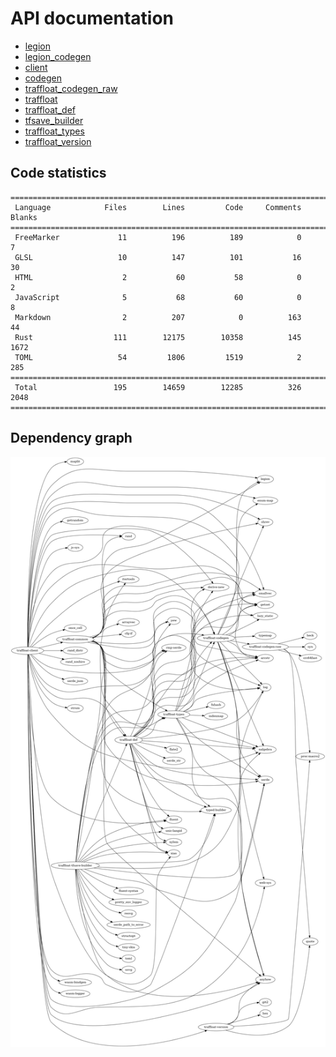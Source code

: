 # API documentation
- [legion](./legion)
- [legion_codegen](./legion_codegen)
- [client](./client)
- [codegen](./codegen)
- [traffloat_codegen_raw](./traffloat_codegen_raw)
- [traffloat](./traffloat)
- [traffloat_def](./traffloat_def)
- [tfsave_builder](./tfsave_builder)
- [traffloat_types](./traffloat_types)
- [traffloat_version](./traffloat_version)

## Code statistics
```
===============================================================================
 Language            Files        Lines         Code     Comments       Blanks
===============================================================================
 FreeMarker             11          196          189            0            7
 GLSL                   10          147          101           16           30
 HTML                    2           60           58            0            2
 JavaScript              5           68           60            0            8
 Markdown                2          207            0          163           44
 Rust                  111        12175        10358          145         1672
 TOML                   54         1806         1519            2          285
===============================================================================
 Total                 195        14659        12285          326         2048
===============================================================================
```

## Dependency graph
![](./depgraph.png)

